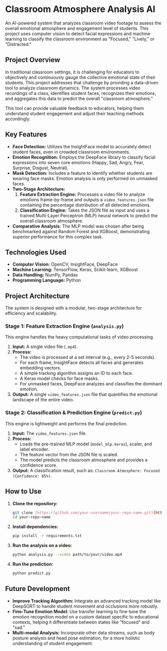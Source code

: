 # Classroom Atmosphere Analysis AI

An AI-powered system that analyzes classroom video footage to assess the overall emotional atmosphere and engagement level of students. This project uses computer vision to detect facial expressions and machine learning to classify the classroom environment as "Focused," "Lively," or "Distracted."

## Project Overview

In traditional classroom settings, it is challenging for educators to objectively and continuously gauge the collective emotional state of their students. This project addresses that challenge by providing a data-driven tool to analyze classroom dynamics. The system processes video recordings of a class, identifies student faces, recognizes their emotions, and aggregates this data to predict the overall "classroom atmosphere."

This tool can provide valuable feedback to educators, helping them understand student engagement and adjust their teaching methods accordingly.

## Key Features

- **Face Detection:** Utilizes the InsightFace model to accurately detect student faces, even in crowded classroom environments.
- **Emotion Recognition:** Employs the DeepFace library to classify facial expressions into seven core emotions (Happy, Sad, Angry, Fear, Surprise, Disgust, Neutral).
- **Mask Detection:** Includes a feature to identify whether students are wearing face masks. Emotion analysis is only performed on unmasked faces.
- **Two-Stage Architecture:**
    1.  **Feature Extraction Engine:** Processes a video file to analyze emotions frame-by-frame and outputs a `video_features.json` file containing the percentage distribution of all detected emotions.
    2.  **Classification Engine:** Takes the JSON file as input and uses a trained Multi-Layer Perceptron (MLP) neural network to predict the overall classroom atmosphere.
- **Comparative Analysis:** The MLP model was chosen after being benchmarked against Random Forest and XGBoost, demonstrating superior performance for this complex task.

## Technologies Used

- **Computer Vision:** OpenCV, InsightFace, DeepFace
- **Machine Learning:** TensorFlow, Keras, Scikit-learn, XGBoost
- **Data Handling:** NumPy, Pandas
- **Programming Language:** Python

## Project Architecture

The system is designed with a modular, two-stage architecture for efficiency and scalability.

### Stage 1: Feature Extraction Engine (`analysis.py`)

This engine handles the heavy computational tasks of video processing.

1.  **Input:** A single video file (`.mp4`).
2.  **Process:**
    -   The video is processed at a set interval (e.g., every 2-5 seconds).
    -   For each frame, InsightFace detects all faces and generates embedding vectors.
    -   A simple tracking algorithm assigns an ID to each face.
    -   A Keras model checks for face masks.
    -   For unmasked faces, DeepFace analyzes and classifies the dominant emotion.
3.  **Output:** A single `video_features.json` file that quantifies the emotional landscape of the entire video.

### Stage 2: Classification & Prediction Engine (`predict.py`)

This engine is lightweight and performs the final prediction.

1.  **Input:** The `video_features.json` file.
2.  **Process:**
    -   Loads the pre-trained MLP model (`model_mlp.keras`), scaler, and label encoder.
    -   The feature vector from the JSON file is scaled.
    -   The model predicts the classroom atmosphere and provides a confidence score.
3.  **Output:** A classification result, such as: `Classroom Atmosphere: Focused (Confidence: 85%)`.

## How to Use

1.  **Clone the repository:**
    ```bash
    git clone [https://github.com/your-username/your-repo-name.git](https://github.com/your-username/your-repo-name.git)
    cd your-repo-name
    ```
2.  **Install dependencies:**
    ```bash
    pip install -r requirements.txt
    ```
3.  **Run the analysis on a video:**
    ```bash
    python analysis.py --video path/to/your/video.mp4
    ```
4.  **Run the prediction:**
    ```bash
    python predict.py
    ```

## Future Development

-   **Improve Tracking Algorithm:** Integrate an advanced tracking model like DeepSORT to handle student movement and occlusions more robustly.
-   **Fine-Tune Emotion Model:** Use transfer learning to fine-tune the emotion recognition model on a custom dataset specific to educational contexts, helping it differentiate between states like "focused" and "sad."
-   **Multi-modal Analysis:** Incorporate other data streams, such as body posture analysis and head pose estimation, for a more holistic understanding of student engagement.
